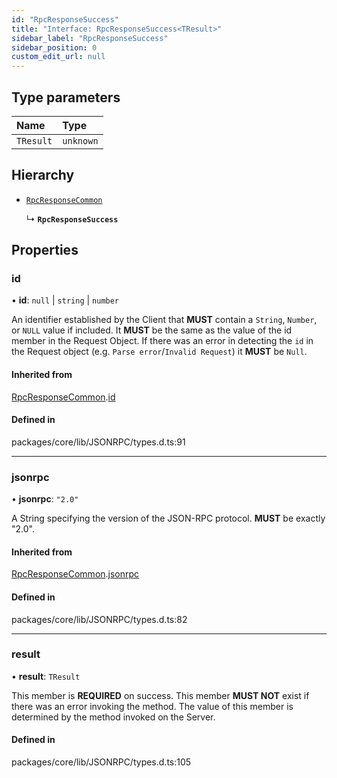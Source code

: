 ```yaml
---
id: "RpcResponseSuccess"
title: "Interface: RpcResponseSuccess<TResult>"
sidebar_label: "RpcResponseSuccess"
sidebar_position: 0
custom_edit_url: null
---
```


## Type parameters

| Name | Type |
| :------ | :------ |
| `TResult` | `unknown` |

## Hierarchy

- [`RpcResponseCommon`](RpcResponseCommon.md)

  ↳ **`RpcResponseSuccess`**

## Properties

### id

• **id**: ``null`` \| `string` \| `number`

An identifier established by the Client that **MUST** contain a `String`, `Number`,
or `NULL` value if included.
It **MUST** be the same as the value of the id member in the Request Object.
If there was an error
in detecting the `id` in the Request object (e.g. `Parse error`/`Invalid Request`)
it **MUST** be `Null`.

#### Inherited from

[RpcResponseCommon](RpcResponseCommon.md).[id](RpcResponseCommon.md#id)

#### Defined in

packages/core/lib/JSONRPC/types.d.ts:91

___

### jsonrpc

• **jsonrpc**: ``"2.0"``

A String specifying the version of the JSON-RPC protocol.
**MUST** be exactly "2.0".

#### Inherited from

[RpcResponseCommon](RpcResponseCommon.md).[jsonrpc](RpcResponseCommon.md#jsonrpc)

#### Defined in

packages/core/lib/JSONRPC/types.d.ts:82

___

### result

• **result**: `TResult`

This member is **REQUIRED** on success.
This member **MUST NOT** exist if there was an error invoking the method.
The value of this member is determined by the method invoked on the Server.

#### Defined in

packages/core/lib/JSONRPC/types.d.ts:105
